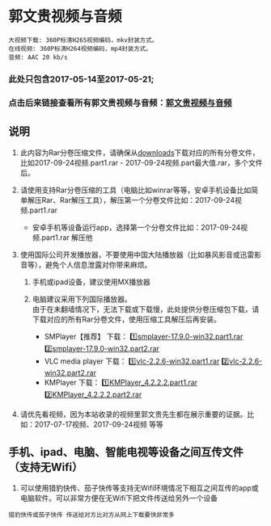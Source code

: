 # 郭文贵视频与音频

```
大视频下载: 360P标清H265视频编码，mkv封装方式。
在线视频: 360P标清H264视频编码，mp4封装方式。
音频: AAC 20 kb/s
```

### 此处只包含2017-05-14至2017-05-21; 
### 点击后来链接查看所有郭文贵视频与音频：[郭文贵视频与音频](https://github.com/sky8964/home/wiki/%E9%83%AD%E6%96%87%E8%B4%B5%E8%A7%86%E9%A2%91%E4%B8%8E%E9%9F%B3%E9%A2%91) 


## 说明
1. 此内容为Rar分卷压缩文件，请确保从[downloads](/downloads)下载对应的所有分卷文件，比如2017-09-24视频.part1.rar - 2017-09-24视频.part最大值.rar，多个文件后。
1. 请使用支持Rar分卷压缩的工具（电脑比如winrar等等，安卓手机设备比如简单解压Rar、Rar解压工具），解压第一个分卷文件比如：2017-09-24视频.part1.rar

   * 安卓手机等设备运行app，选择第一个分卷文件比如：2017-09-24视频.part1.rar 解压他

1. 使用国际公司开发播放器，不要使用中国大陆播放器（比如暴风影音或迅雷影音等），避免个人信息泄露对你带来麻烦。
   1. 手机或ipad设备，建议使用MX播放器
   1. 电脑建议采用下列国际播放器。  
由于在未翻墙情况下，无法下载或下载慢，此处提供分卷压缩包下载，请下载对应的所有Rar分卷文件，使用压缩工具解压后再安装。

      * SMPlayer【推荐】 下载： [:one:smplayer-17.9.0-win32.part1.rar](https://github.com/sky8964/storage1/raw/master/player/smplayer-17.9.0-win32.part1.rar) [:two:smplayer-17.9.0-win32.part2.rar](https://github.com/sky8964/storage1/raw/master/player/smplayer-17.9.0-win32.part2.rar)
      * VLC media player 下载： [:one:vlc-2.2.6-win32.part1.rar](https://github.com/sky8964/storage1/raw/master/player/vlc-2.2.6-win32.part1.rar) [:two:vlc-2.2.6-win32.part2.rar](https://github.com/sky8964/storage1/raw/master/player/vlc-2.2.6-win32.part2.rar)
      * KMPlayer 下载： [:one:KMPlayer_4.2.2.2.part1.rar](https://github.com/sky8964/storage1/raw/master/player/KMPlayer_4.2.2.2.part1.rar) [:two:KMPlayer_4.2.2.2.part2.rar](https://github.com/sky8964/storage1/raw/master/player/KMPlayer_4.2.2.2.part2.rar)
1. 请优先看视频，因为本站收录的视频里郭文贵先生都在展示重要的证据。比如：2017-07-17视频、2017-09-24视频 等等

## 手机、ipad、电脑、智能电视等设备之间互传文件（支持无Wifi）
1. 可以使用猎豹快传、茄子快传等支持无Wifi环境情况下相互之间互传的app或电脑软件。可以非常方便在无Wifi下把文件传送给另外一个设备

```
猎豹快传或茄子快传 传送给对方比对方从网上下载要快非常多
```